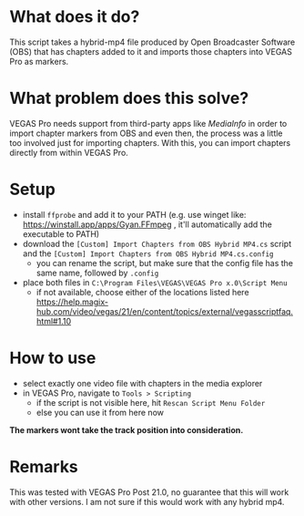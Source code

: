# What does it do?
This script takes a hybrid-mp4 file produced by Open Broadcaster Software (OBS) that has chapters added to it and imports those chapters into VEGAS Pro as markers.

# What problem does this solve?
VEGAS Pro needs support from third-party apps like _MediaInfo_ in order to import chapter markers from OBS and even then, the process was a little too involved just for importing chapters.
With this, you can import chapters directly from within VEGAS Pro.

# Setup
- install `ffprobe` and add it to your PATH (e.g. use winget like: https://winstall.app/apps/Gyan.FFmpeg , it'll automatically add the executable to PATH)
- download the `[Custom] Import Chapters from OBS Hybrid MP4.cs` script and the `[Custom] Import Chapters from OBS Hybrid MP4.cs.config`
    - you can rename the script, but make sure that the config file has the same name, followed by `.config`
- place both files in `C:\Program Files\VEGAS\VEGAS Pro x.0\Script Menu`
    - if not available, choose either of the locations listed here https://help.magix-hub.com/video/vegas/21/en/content/topics/external/vegasscriptfaq.html#1.10


# How to use
- select exactly one video file with chapters in the media explorer
- in VEGAS Pro, navigate to `Tools > Scripting`
    - if the script is not visible here, hit `Rescan Script Menu Folder`
    - else you can use it from here now

**The markers wont take the track position into consideration.**

# Remarks
This was tested with VEGAS Pro Post 21.0, no guarantee that this will work with other versions.
I am not sure if this would work with any hybrid mp4.
